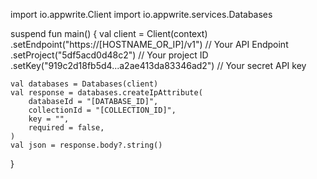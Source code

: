 import io.appwrite.Client
import io.appwrite.services.Databases

suspend fun main() {
    val client = Client(context)
      .setEndpoint("https://[HOSTNAME_OR_IP]/v1") // Your API Endpoint
      .setProject("5df5acd0d48c2") // Your project ID
      .setKey("919c2d18fb5d4...a2ae413da83346ad2") // Your secret API key

    val databases = Databases(client)
    val response = databases.createIpAttribute(
        databaseId = "[DATABASE_ID]",
        collectionId = "[COLLECTION_ID]",
        key = "",
        required = false,
    )
    val json = response.body?.string()
}
